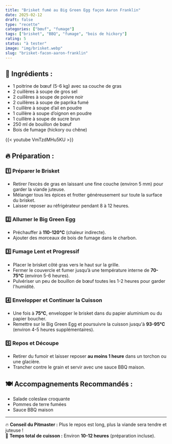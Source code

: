 ```yaml
---
title: "Brisket fumé au Big Green Egg façon Aaron Franklin"
date: 2025-02-12
draft: false
type: "recette"
categories: ["bœuf", "fumage"]
tags: ["brisket", "BBQ", "fumage", "bois de hickory"]
rating: 5
status: "à tester"
image: "img/brisket.webp"
slug: "brisket-facon-aaron-franklin"
---
```

## 🛒 Ingrédients :
- 1 poitrine de bœuf (5-6 kg) avec sa couche de gras
- 2 cuillères à soupe de gros sel
- 2 cuillères à soupe de poivre noir
- 2 cuillères à soupe de paprika fumé
- 1 cuillère à soupe d’ail en poudre
- 1 cuillère à soupe d’oignon en poudre
- 1 cuillère à soupe de sucre brun
- 250 ml de bouillon de bœuf
- Bois de fumage (hickory ou chêne)


{{< youtube VmTzdMHu5KU >}}



## 🔥 Préparation :
### 1️⃣ **Préparer le Brisket**
- Retirer l’excès de gras en laissant une fine couche (environ 5 mm) pour garder la viande juteuse.
- Mélanger tous les épices et frotter généreusement sur toute la surface du brisket.
- Laisser reposer au réfrigérateur pendant 8 à 12 heures.

### 2️⃣ **Allumer le Big Green Egg**
- Préchauffer à **110-120°C** (chaleur indirecte).
- Ajouter des morceaux de bois de fumage dans le charbon.

### 3️⃣ **Fumage Lent et Progressif**
- Placer le brisket côté gras vers le haut sur la grille.
- Fermer le couvercle et fumer jusqu’à une température interne de **70-75°C** (environ 5-6 heures).
- Pulvériser un peu de bouillon de bœuf toutes les 1-2 heures pour garder l'humidité.

### 4️⃣ **Envelopper et Continuer la Cuisson**
- Une fois à **75°C**, envelopper le brisket dans du papier aluminium ou du papier boucher.
- Remettre sur le Big Green Egg et poursuivre la cuisson jusqu'à **93-95°C** (environ 4-5 heures supplémentaires).

### 5️⃣ **Repos et Découpe**
- Retirer du fumoir et laisser reposer **au moins 1 heure** dans un torchon ou une glacière.
- Trancher contre le grain et servir avec une sauce BBQ maison.

## 🍽️ Accompagnements Recommandés :
- Salade coleslaw croquante
- Pommes de terre fumées
- Sauce BBQ maison

---

🔥 **Conseil du Pitmaster :** Plus le repos est long, plus la viande sera tendre et juteuse !  
🚀 **Temps total de cuisson :** Environ **10-12 heures** (préparation incluse).  
